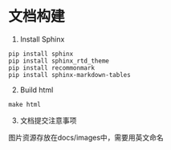 # 文档构建
1. Install Sphinx
```
pip install sphinx
pip install sphinx_rtd_theme
pip install recommonmark
pip install sphinx-markdown-tables
```

2. Build html
```
make html
```

3. 文档提交注意事项

图片资源存放在docs/images中，需要用英文命名
